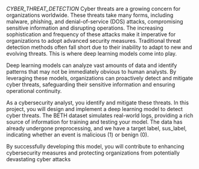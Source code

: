 *CYBER_THREAT_DETECTION*
Cyber threats are a growing concern for organizations worldwide. These threats take many forms, including malware, phishing, and denial-of-service (DOS) attacks, compromising sensitive information and disrupting operations. The increasing sophistication and frequency of these attacks make it imperative for organizations to adopt advanced security measures. Traditional threat detection methods often fall short due to their inability to adapt to new and evolving threats. This is where deep learning models come into play.

Deep learning models can analyze vast amounts of data and identify patterns that may not be immediately obvious to human analysts. By leveraging these models, organizations can proactively detect and mitigate cyber threats, safeguarding their sensitive information and ensuring operational continuity.

As a cybersecurity analyst, you identify and mitigate these threats. In this project, you will design and implement a deep learning model to detect cyber threats. The BETH dataset simulates real-world logs, providing a rich source of information for training and testing your model. The data has already undergone preprocessing, and we have a target label, sus_label, indicating whether an event is malicious (1) or benign (0).

By successfully developing this model, you will contribute to enhancing cybersecurity measures and protecting organizations from potentially devastating cyber attacks
